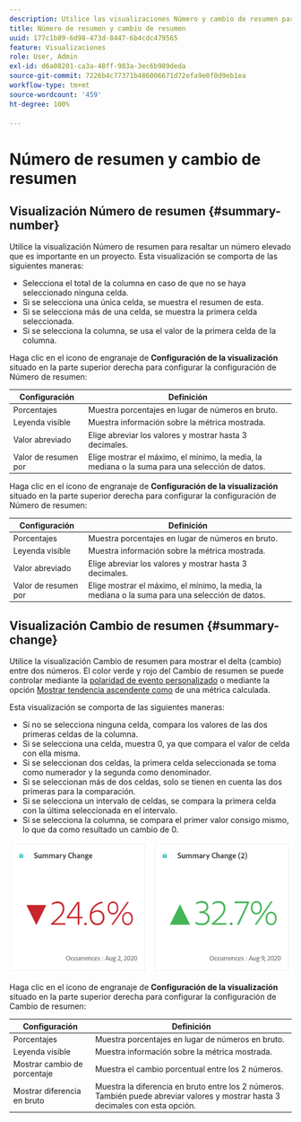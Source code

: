 ```yaml
---
description: Utilice las visualizaciones Número y cambio de resumen para mostrar puntos de datos importantes en un proyecto.
title: Número de resumen y cambio de resumen
uuid: 177c1b89-6d98-473d-8447-6b4cdc479565
feature: Visualizaciones
role: User, Admin
exl-id: d6a08201-ca3a-48ff-983a-3ec6b989deda
source-git-commit: 7226b4c77371b486006671d72efa9e0f0d9eb1ea
workflow-type: tm+mt
source-wordcount: '459'
ht-degree: 100%

---
```


# Número de resumen y cambio de resumen

## Visualización Número de resumen {#summary-number}

Utilice la visualización Número de resumen para resaltar un número elevado que es importante en un proyecto. Esta visualización se comporta de las siguientes maneras:

* Selecciona el total de la columna en caso de que no se haya seleccionado ninguna celda.
* Si se selecciona una única celda, se muestra el resumen de esta.
* Si se selecciona más de una celda, se muestra la primera celda seleccionada.
* Si se selecciona la columna, se usa el valor de la primera celda de la columna.

Haga clic en el icono de engranaje de **Configuración de la visualización** situado en la parte superior derecha para configurar la configuración de Número de resumen:

| Configuración | Definición |
|--- |--- |
| Porcentajes | Muestra porcentajes en lugar de números en bruto. |
| Leyenda visible | Muestra información sobre la métrica mostrada. |
| Valor abreviado | Elige abreviar los valores y mostrar hasta 3 decimales. |
| Valor de resumen por | Elige mostrar el máximo, el mínimo, la media, la mediana o la suma para una selección de datos. |


Haga clic en el icono de engranaje de **Configuración de la visualización** situado en la parte superior derecha para configurar la configuración de Número de resumen:

| Configuración | Definición |
|--- |--- |
| Porcentajes | Muestra porcentajes en lugar de números en bruto. |
| Leyenda visible | Muestra información sobre la métrica mostrada. |
| Valor abreviado | Elige abreviar los valores y mostrar hasta 3 decimales. |
| Valor de resumen por | Elige mostrar el máximo, el mínimo, la media, la mediana o la suma para una selección de datos. |


## Visualización Cambio de resumen {#summary-change}

Utilice la visualización Cambio de resumen para mostrar el delta (cambio) entre dos números. El color verde y rojo del Cambio de resumen se puede controlar mediante la [polaridad de evento personalizado](https://experienceleague.adobe.com/docs/analytics/admin/admin-tools/success-events/success-event.html?lang=es) o mediante la opción [Mostrar tendencia ascendente como](https://experienceleague.adobe.com/docs/analytics/components/calculated-metrics/calcmetric-workflow/cm-build-metrics.html?lang=es) de una métrica calculada.

Esta visualización se comporta de las siguientes maneras:

* Si no se selecciona ninguna celda, compara los valores de las dos primeras celdas de la columna.
* Si se selecciona una celda, muestra 0, ya que compara el valor de celda con ella misma.
* Si se seleccionan dos celdas, la primera celda seleccionada se toma como numerador y la segunda como denominador.
* Si se seleccionan más de dos celdas, solo se tienen en cuenta las dos primeras para la comparación.
* Si se selecciona un intervalo de celdas, se compara la primera celda con la última seleccionada en el intervalo.
* Si se selecciona la columna, se compara el primer valor consigo mismo, lo que da como resultado un cambio de 0.


![](assets/summary-change.png)


Haga clic en el icono de engranaje de **Configuración de la visualización** situado en la parte superior derecha para configurar la configuración de Cambio de resumen:

| Configuración | Definición |
|--- |--- |
| Porcentajes | Muestra porcentajes en lugar de números en bruto. |
| Leyenda visible | Muestra información sobre la métrica mostrada. |
| Mostrar cambio de porcentaje | Muestra el cambio porcentual entre los 2 números. |
| Mostrar diferencia en bruto | Muestra la diferencia en bruto entre los 2 números. También puede abreviar valores y mostrar hasta 3 decimales con esta opción. |
